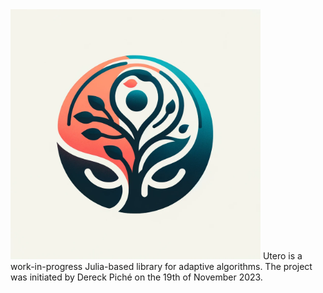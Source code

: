 <img src="docs/UteroLogoV3.png" alt="Utero Logo" width="400"/>
Utero is a work-in-progress Julia-based library for adaptive algorithms.
The project was initiated by Dereck Piché on the 19th of November 2023. 